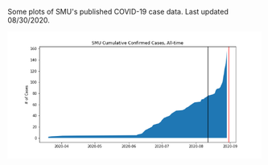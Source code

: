 Some plots of SMU's published COVID-19 case data. Last updated 08/30/2020.



![](cumulative_cases_all_time.png)

